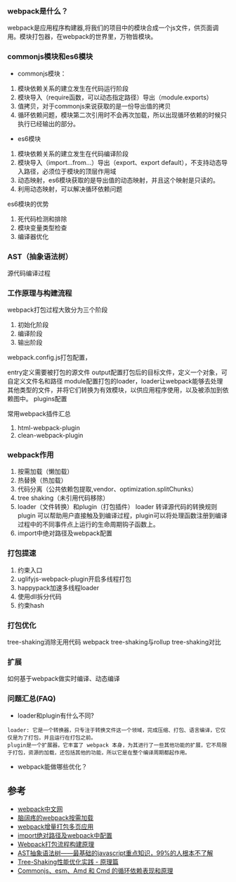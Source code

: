 ### webpack是什么？
webpack是应用程序构建器,将我们的项目中的模块合成一个js文件，供页面调用。模块打包器，在webpack的世界里，万物皆模块。

### commonjs模块和es6模块
- commonjs模块：
1. 模块依赖关系的建立发生在代码运行阶段
2. 模块导入（require函数，可以动态指定路径）导出（module.exports）
3. 值拷贝，对于commonjs来说获取的是一份导出值的拷贝
4. 循环依赖问题，模块第二次引用时不会再次加载，所以出现循环依赖的时候只执行已经输出的部分。

- es6模块
1. 模块依赖关系的建立发生在代码编译阶段
2. 模块导入（import...from...）导出（export、export default），不支持动态导入路径，必须位于模块的顶层作用域
3. 动态映射，es6模块获取的是导出值的动态映射，并且这个映射是只读的。
4. 利用动态映射，可以解决循环依赖问题

es6模块的优势
1. 死代码检测和排除
2. 模块变量类型检查
3. 编译器优化

### AST（抽象语法树）
源代码编译过程

### 工作原理与构建流程
webpack打包过程大致分为三个阶段
1. 初始化阶段
2. 编译阶段
3. 输出阶段

webpack.config.js打包配置，

entry定义需要被打包的源文件
output配置打包后的目标文件，定义一个对象，可自定义文件名和路径
module配置打包的loader，loader让webpack能够去处理其他类型的文件，并将它们转换为有效模块，以供应用程序使用，以及被添加到依赖图中。
plugins配置

常用webpack插件汇总
1. html-webpack-plugin
2. clean-webpack-plugin

### webpack作用
1. 按需加载（懒加载）
2. 热替换（热加载）
3. 代码分离（公共依赖包提取,vendor、optimization.splitChunks）
4. tree shaking（未引用代码移除）
5. loader（文件转换）和plugin（打包插件）
loader 转译源代码的转换规则
plugin 可以帮助用户直接触及到编译过程，plugin可以将处理函数注册到编译过程中的不同事件点上运行的生命周期钩子函数上。
6. import中绝对路径及webpack配置

### 打包提速
1. 约束入口
2. uglifyjs-webpack-plugin开启多线程打包
3. happypack加速多线程loader
4. 使用dll拆分代码
5. 约束hash   

### 打包优化
tree-shaking消除无用代码
webpack tree-shaking与rollup tree-shaking对比

### 扩展
如何基于webpack做实时编译、动态编译

### 问题汇总(FAQ)
- loader和plugin有什么不同?
```
loader: 它是一个转换器，只专注于转换文件这一个领域，完成压缩、打包、语言编译，它仅仅是为了打包，并且运行在打包之前。
plugin是一个扩展器，它丰富了 webpack 本身，为其进行了一些其他功能的扩展，它不局限于打包，资源的加载，还包括其他的功能，所以它是在整个编译周期都起作用。
```
- webpack能做哪些优化？


## 参考
- [webpack中文网](https://www.webpackjs.com/)
- [脑阔疼的webpack按需加载](https://juejin.cn/post/6844903718387875847)
- [webpack增量打包多页应用](https://juejin.cn/post/6844903553127940110)
- [import绝对路径及webpack中配置](https://www.geekjc.com/post/5b6a767ab840f24124d6ffc7)
- [Webpack打包流程构建原理](https://github.com/impeiran/Blog/issues/6)
- [AST抽象语法树——最基础的javascript重点知识，99%的人根本不了解](https://segmentfault.com/a/1190000016231512)
- [Tree-Shaking性能优化实践 - 原理篇](https://juejin.cn/post/6844903544756109319)
- [Commonjs、esm、Amd 和 Cmd 的循环依赖表现和原理](https://www.jianshu.com/p/ba0faf79c167)